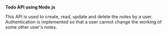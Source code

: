 <B>Todo API using Node.js</B>

This API is used to create, read, update and delete the notes by a user. Authentication is implemented so that a user cannot change the working of some other user's notes. 
